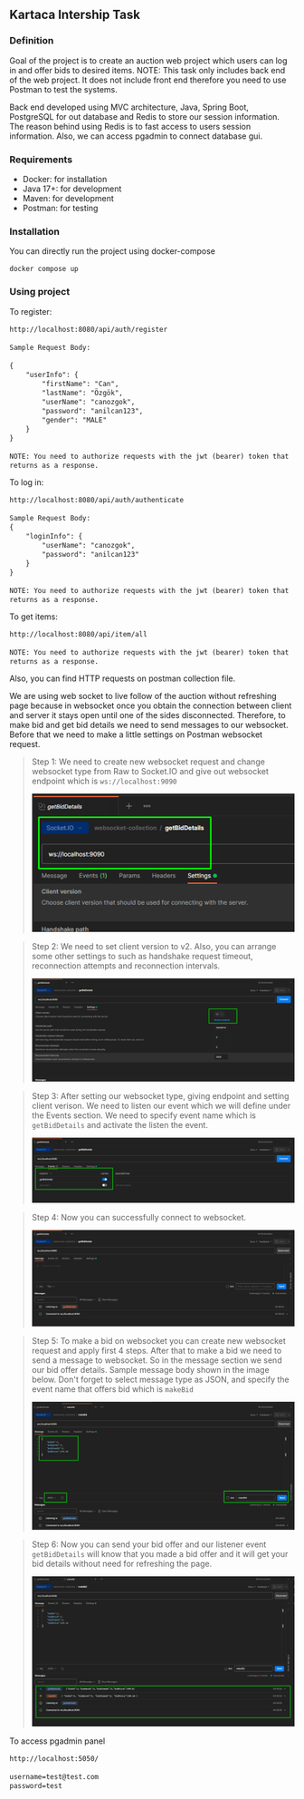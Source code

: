 ## Kartaca Intership Task

### Definition

Goal of the project is to create an auction web project which users can log in and
offer bids to desired items. NOTE: This task only includes back end of the web project. 
It does not include front end therefore you need to use Postman to test the systems.

Back end developed using MVC architecture, Java, Spring Boot, PostgreSQL for out database and 
Redis to store our session information. The reason behind using Redis is to fast access to users session information. 
Also, we can access pgadmin to connect database gui.


### Requirements
* Docker: for installation
* Java 17+: for development
* Maven: for development
* Postman: for testing


### Installation

You can directly run the project using docker-compose

```shell
docker compose up
```



### Using project

To register:
```http request
http://localhost:8080/api/auth/register

Sample Request Body:

{
    "userInfo": {
        "firstName": "Can",
        "lastName": "Özgök",
        "userName": "canozgok",
        "password": "anilcan123",
        "gender": "MALE"
    }
}

NOTE: You need to authorize requests with the jwt (bearer) token that returns as a response.
```

To log in:
```http request
http://localhost:8080/api/auth/authenticate

Sample Request Body:
{
    "loginInfo": {
        "userName": "canozgok",
        "password": "anilcan123"
    }
}

NOTE: You need to authorize requests with the jwt (bearer) token that returns as a response.
```

To get items:
```http request
http://localhost:8080/api/item/all

NOTE: You need to authorize requests with the jwt (bearer) token that returns as a response.
```

Also, you can find HTTP requests on postman collection file.

We are using web socket to live follow of the auction without refreshing page because in websocket once you obtain the connection 
between client and server it stays open until one of the sides disconnected.
Therefore, to make bid and get bid details we need to send messages to our websocket.
Before that we need to make a little settings on Postman websocket request.

>Step 1: We need to create new websocket request and change websocket type from Raw to Socket.IO and 
> give out websocket endpoint which is ```ws://localhost:9090```
> 
> ![socket-settings-1.png](.mvn%2Fimage-resources%2Fsocket-settings-1.png)

> Step 2: We need to set client version to v2. Also, you can arrange some other settings to such as 
> handshake request timeout, reconnection attempts and reconnection intervals.
> 
> ![socket-settings-2.png](.mvn%2Fimage-resources%2Fsocket-settings-2.png)


> Step 3: After setting our websocket type, giving endpoint and setting client verison. We need to listen our event
> which we will define under the Events section. We need to specify event name which is ```getBidDetails``` and activate the listen the event.
> 
> ![socket-settings-3.png](.mvn%2Fimage-resources%2Fsocket-settings-3.png)

> Step 4: Now you can successfully connect to websocket.
> 
> ![socket-settings-4.png](.mvn%2Fimage-resources%2Fsocket-settings-4.png)

> Step 5: To make a bid on websocket you can create new websocket request and apply first 4 steps. 
> After that to make a bid we need to send a message to websocket. 
> So in the message section we send our bid offer details. Sample message body shown in the image below.
> Don't forget to select message type as JSON, and specify the event name that offers bid which is ``makeBid``
>
> ![socket-settings-5.png](.mvn%2Fimage-resources%2Fsocket-settings-5.png)

> Step 6: Now you can send your bid offer and our listener event ``getBidDetails`` will know that you made a bid offer 
> and it will get your bid details without need for refreshing the page.  
>
> ![socket-settings-6.png](.mvn%2Fimage-resources%2Fsocket-settings-6.png)


To access pgadmin panel

```http request
http://localhost:5050/

username=test@test.com
password=test
```